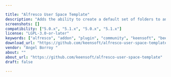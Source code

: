 ```yaml
---

title: "Alfresco User Space Template"
description: "Adds the ability to create a default set of folders to an Alfresco user home by leveraging Space Templates. After installing this AMP in your Alfresco WAR, you can create a folder under Data Dictionary for user home templates. Then, anything you put in that folder will be copied into the user home folder for new users. If you add rules to your Template, those rules will be also copied to the new user home folder when the user is created. License The plugin is licensed under the LGPL v3.0."
screenshots: []
compatibility: ["5.0.x", "5.1.x", "5.0.x", "5.1.x"]
license: "LGPL-3.0-or-later"
keywords: ["alfresco", "addon", "plugin", "community", "keensoft", "beecon"]
download_url: "https://github.com/keensoft/alfresco-user-space-template/releases"
vendor: "Angel Borroy ‌"
about: ""
about_url: "https://github.com/keensoft/alfresco-user-space-template"
draft: false

---
```

